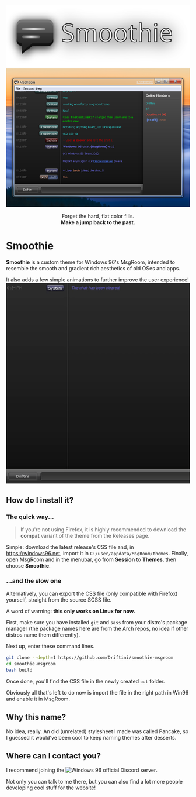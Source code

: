 <div align="center">
	<img src="https://raw.githubusercontent.com/Driftini/smoothie-msgroom/main/logo.svg"><br>
	<img src="https://raw.githubusercontent.com/Driftini/smoothie-msgroom/main/screenshot.png">
	<p>
		Forget the hard, flat color fills.<br>
		<b>Make a jump back to the past.</b>
	</p>
</div>


# Smoothie
**Smoothie** is a custom theme for Windows 96's MsgRoom, intended to resemble the smooth and gradient rich aesthetics of old OSes and apps.

It also adds a few simple animations to further improve the user experience!
![image](https://raw.githubusercontent.com/Driftini/smoothie-msgroom/main/cmdbox.gif)

## How do I install it?
### The quick way...
> If you're not using Firefox, it is highly recommended to download the **compat** variant of the theme from the Releases page. 

Simple: download the latest release's CSS file and, in https://windows96.net, import it in `C:/user/appdata/MsgRoom/themes`.
Finally, open MsgRoom and in the menubar, go from **Session** to **Themes**, then choose **Smoothie**.

### ...and the slow one
Alternatively, you can export the CSS file (only compatible with Firefox) yourself, straight from the source SCSS file.

A word of warning: **this only works on Linux for now.**

First, make sure you have installed `git` and `sass` from your distro's package manager (the package names here are from the Arch repos, no idea if other distros name them differently).

Next up, enter these command lines.
```bash
git clone --depth=1 https://github.com/Driftini/smoothie-msgroom
cd smoothie-msgroom
bash build
```
Once done, you'll find the CSS file in the newly created `out` folder.

Obviously all that's left to do now is import the file in the right path in Win96 and enable it in MsgRoom.

## Why this name?
No idea, really. An old (unrelated) stylesheet I made was called Pancake, so I guessed it would've been cool to keep naming themes after desserts.

## Where can I contact you?
I recommend joining the ![Windows 96 official Discord server](https://discord.gg/KCTaM75).

Not only you can talk to me there, but you can also find a lot more people developing cool stuff for the website!